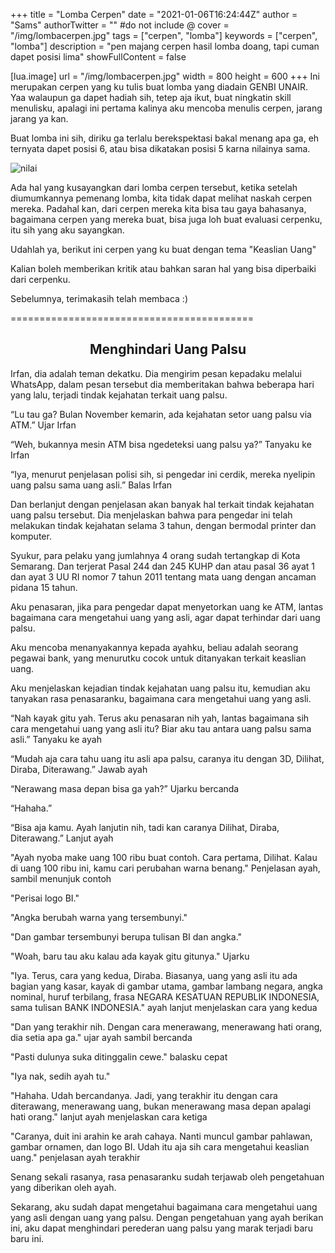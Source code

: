 +++
title = "Lomba Cerpen"
date = "2021-01-06T16:24:44Z"
author = "Sams"
authorTwitter = "" #do not include @
cover = "/img/lombacerpen.jpg"
tags = ["cerpen", "lomba"]
keywords = ["cerpen", "lomba"]
description = "pen majang cerpen hasil lomba doang, tapi cuman dapet posisi lima"
showFullContent = false

[lua.image]
url = "/img/lombacerpen.jpg"
width = 800
height = 600
+++
Ini merupakan cerpen yang ku tulis buat lomba yang diadain GENBI UNAIR. Yaa walaupun ga dapet hadiah sih, tetep aja ikut, buat ningkatin skill menulisku, apalagi ini pertama kalinya aku mencoba menulis cerpen, jarang jarang ya kan. 

Buat lomba ini sih, diriku ga terlalu berekspektasi bakal menang apa ga, eh ternyata dapet posisi 6, atau bisa dikatakan posisi 5 karna nilainya sama. 

![nilai](/img/nilaicerpen.jpg)

Ada hal yang kusayangkan dari lomba cerpen tersebut, ketika setelah diumumkannya pemenang lomba, kita tidak dapat melihat naskah cerpen mereka. Padahal kan, dari cerpen mereka kita bisa tau gaya bahasanya, bagaimana cerpen yang mereka buat, bisa juga loh buat evaluasi cerpenku, itu sih yang aku sayangkan. 

Udahlah ya, berikut ini cerpen yang ku buat dengan tema "Keaslian Uang"

Kalian boleh memberikan kritik atau bahkan saran hal yang bisa diperbaiki dari cerpenku. 

Sebelumnya, terimakasih telah membaca :) 

==========================================
<h2 align="center">Menghindari Uang Palsu</h2>

Irfan, dia adalah teman dekatku. Dia mengirim pesan kepadaku melalui WhatsApp, dalam pesan tersebut dia memberitakan bahwa beberapa hari yang lalu, terjadi tindak kejahatan terkait uang palsu.

“Lu tau ga? Bulan November kemarin, ada kejahatan setor uang palsu via ATM.” Ujar Irfan

“Weh, bukannya mesin ATM bisa ngedeteksi uang palsu ya?” Tanyaku ke Irfan

“Iya, menurut penjelasan polisi sih, si pengedar ini cerdik, mereka nyelipin uang palsu sama uang asli.” Balas Irfan

Dan berlanjut dengan penjelasan akan banyak hal terkait tindak kejahatan uang palsu tersebut. Dia menjelaskan bahwa para pengedar ini telah melakukan tindak kejahatan selama 3 tahun, dengan bermodal printer dan komputer.

Syukur, para pelaku yang jumlahnya 4 orang sudah tertangkap di Kota Semarang. Dan terjerat Pasal 244 dan 245 KUHP dan atau pasal 36 ayat 1 dan ayat 3 UU RI nomor 7 tahun 2011 tentang mata uang dengan ancaman pidana 15 tahun. 

Aku penasaran, jika para pengedar dapat menyetorkan uang ke ATM, lantas bagaimana cara mengetahui uang yang asli, agar dapat terhindar dari uang palsu. 

Aku mencoba menanyakannya kepada ayahku, beliau adalah seorang pegawai bank, yang menurutku cocok untuk ditanyakan terkait keaslian uang.

Aku menjelaskan kejadian tindak kejahatan uang palsu itu, kemudian aku tanyakan rasa penasaranku, bagaimana cara mengetahui uang yang asli.

“Nah kayak gitu yah. Terus aku penasaran nih yah, lantas bagaimana sih cara mengetahui uang yang asli itu? Biar aku tau antara uang palsu sama asli.” Tanyaku ke ayah

“Mudah aja cara tahu uang itu asli apa palsu, caranya itu dengan 3D, Dilihat, Diraba, Diterawang.” Jawab ayah

“Nerawang masa depan bisa ga yah?” Ujarku bercanda

“Hahaha.”

“Bisa aja kamu. Ayah lanjutin nih, tadi kan caranya Dilihat, Diraba, Diterawang.” Lanjut ayah

"Ayah nyoba make uang 100 ribu buat contoh. Cara pertama, Dilihat. Kalau di uang 100 ribu ini, kamu cari perubahan warna benang." Penjelasan ayah, sambil menunjuk contoh

"Perisai logo BI."

"Angka berubah warna yang tersembunyi."

"Dan gambar tersembunyi berupa tulisan BI dan angka." 

"Woah, baru tau aku kalau ada kayak gitu gitunya." Ujarku

"Iya. Terus, cara yang kedua, Diraba. Biasanya, uang yang asli itu ada bagian yang kasar, kayak di gambar utama, gambar lambang negara, angka nominal, huruf terbilang, frasa NEGARA KESATUAN REPUBLIK INDONESIA, sama tulisan BANK INDONESIA." ayah lanjut menjelaskan cara yang kedua

"Dan yang terakhir nih. Dengan cara menerawang, menerawang hati orang, dia setia apa ga." ujar ayah sambil bercanda

"Pasti dulunya suka ditinggalin cewe." balasku cepat

"Iya nak, sedih ayah tu."

"Hahaha. Udah bercandanya. Jadi, yang terakhir itu dengan cara diterawang, menerawang uang, bukan menerawang masa depan apalagi hati orang." lanjut ayah menjelaskan cara ketiga

"Caranya, duit ini arahin ke arah cahaya. Nanti muncul gambar pahlawan, gambar ornamen, dan logo BI. Udah itu aja sih cara mengetahui keaslian uang." penjelasan ayah terakhir

Senang sekali rasanya, rasa penasaranku sudah terjawab oleh pengetahuan yang diberikan oleh ayah.

Sekarang, aku sudah dapat mengetahui bagaimana cara mengetahui uang yang asli dengan uang yang palsu. Dengan pengetahuan yang ayah berikan ini, aku dapat menghindari perederan uang palsu yang marak terjadi baru baru ini.